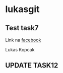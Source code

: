 # lukasgit


## Test task7

Link na [facebook](www.facebook.com)



Lukas Kopcak

## UPDATE TASK12

